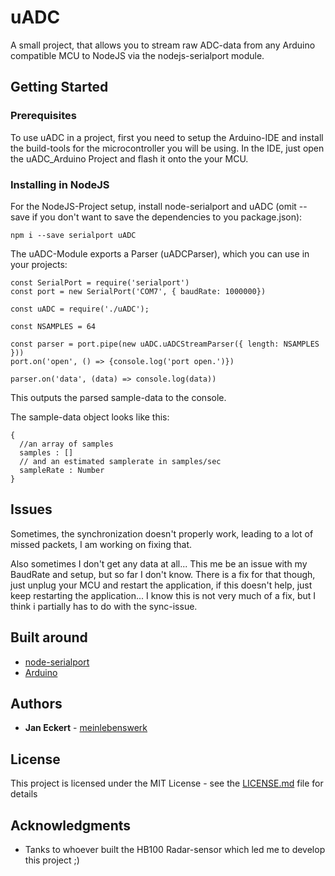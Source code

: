 # uADC

A small project, that allows you to stream raw ADC-data from any Arduino compatible MCU to NodeJS via the nodejs-serialport module.

## Getting Started

### Prerequisites

To use uADC in a project, first you need to setup the Arduino-IDE and install the build-tools for the microcontroller you will be using.
In the IDE, just open the uADC_Arduino Project and flash it onto the your MCU.

### Installing in NodeJS

For the NodeJS-Project setup, install node-serialport and uADC (omit --save if you don't want to save the dependencies to you package.json):

```
npm i --save serialport uADC
```

The uADC-Module exports a Parser (uADCParser), which you can use in your projects:

```
const SerialPort = require('serialport')
const port = new SerialPort('COM7', { baudRate: 1000000})

const uADC = require('./uADC');

const NSAMPLES = 64

const parser = port.pipe(new uADC.uADCStreamParser({ length: NSAMPLES }))
port.on('open', () => {console.log('port open.')})

parser.on('data', (data) => console.log(data))
```
This outputs the parsed sample-data to the console.

The sample-data object looks like this:
```
{
  //an array of samples
  samples : []
  // and an estimated samplerate in samples/sec
  sampleRate : Number
}
```

## Issues

Sometimes, the synchronization doesn't properly work, leading to a lot of missed packets, I am working on fixing that.

Also sometimes I don't get any data at all... This me be an issue with my BaudRate and setup, but so far I don't know. There is a fix for that though, just unplug your MCU and restart the application, if this doesn't help, just keep restarting the application... I know this is not very much of a fix, but I think i partially has to do with the sync-issue. 

## Built around

* [node-serialport](https://serialport.io/)
* [Arduino](https://www.arduino.cc/)


## Authors

* **Jan Eckert** - [meinlebenswerk](https://github.com/meinlebenswerk)

## License

This project is licensed under the MIT License - see the [LICENSE.md](LICENSE.md) file for details

## Acknowledgments

* Tanks to whoever built the HB100 Radar-sensor which led me to develop this project ;)
